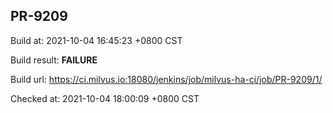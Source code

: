 <h2><a name="pr-9209" class="anchor" href="#pr-9209" rel="nofollow" aria-hidden="true"><span class="octicon octicon-link"></span></a>PR-9209</h2>

<p>Build at: 2021-10-04 16:45:23 +0800 CST</p>

<p>Build result: <strong>FAILURE</strong></p>

<p>Build url: <a href="https://ci.milvus.io:18080/jenkins/job/milvus-ha-ci/job/PR-9209/1/" rel="nofollow">https://ci.milvus.io:18080/jenkins/job/milvus-ha-ci/job/PR-9209/1/</a></p>

<p>Checked at: 2021-10-04 18:00:09 +0800 CST</p>
